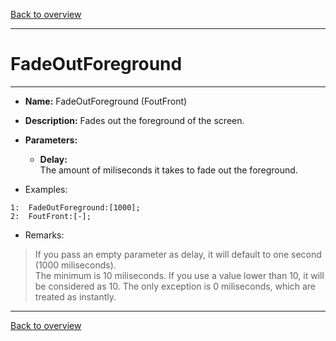 [Back to overview](index.md)

---
# FadeOutForeground
---
- **Name:** FadeOutForeground (FoutFront)
- **Description:** Fades out the foreground of the screen.
- **Parameters:**
  - **Delay:**  
    The amount of miliseconds it takes to fade out the foreground.

- Examples:
```
1:  FadeOutForeground:[1000];
2:  FoutFront:[-];
```
- Remarks:
> If you pass an empty parameter as delay, it will default to one second (1000 miliseconds).  
The minimum is 10 miliseconds. If you use a value lower than 10, it will be considered as 10. The only exception is 0 miliseconds, which are treated as instantly.

---
[Back to overview](index.md)